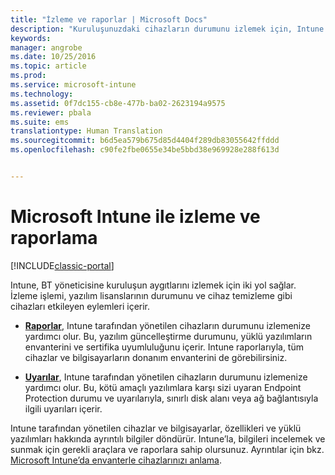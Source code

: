 ```yaml
---
title: "İzleme ve raporlar | Microsoft Docs"
description: "Kuruluşunuzdaki cihazların durumunu izlemek için, Intune izleme ve raporlamayı kullanın."
keywords: 
manager: angrobe
ms.date: 10/25/2016
ms.topic: article
ms.prod: 
ms.service: microsoft-intune
ms.technology: 
ms.assetid: 0f7dc155-cb8e-477b-ba02-2623194a9575
ms.reviewer: pbala
ms.suite: ems
translationtype: Human Translation
ms.sourcegitcommit: b6d5ea579b675d85d4404f289db83055642ffddd
ms.openlocfilehash: c90fe2fbe0655e34be5bbd38e969928e288f613d


---
```


# <a name="monitoring-and-reports-with-microsoft-intune"></a>Microsoft Intune ile izleme ve raporlama

[!INCLUDE[classic-portal](../includes/classic-portal.md)]

Intune, BT yöneticisine kuruluşun aygıtlarını izlemek için iki yol sağlar. İzleme işlemi, yazılım lisanslarının durumunu ve cihaz temizleme gibi cihazları etkileyen eylemleri içerir.

-   **[Raporlar](../deploy-use/understand-microsoft-intune-operations-by-using-reports.md)**, Intune tarafından yönetilen cihazların durumunu izlemenize yardımcı olur. Bu, yazılım güncelleştirme durumunu, yüklü yazılımların envanterini ve sertifika uyumluluğunu içerir.
     Intune raporlarıyla, tüm cihazlar ve bilgisayarların donanım envanterini de görebilirsiniz.

-   **[Uyarılar](../deploy-use/get-notified-by-alerts.md)**, Intune tarafından yönetilen cihazların durumunu izlemenize yardımcı olur. Bu, kötü amaçlı yazılımlara karşı sizi uyaran Endpoint Protection durumu ve uyarılarıyla, sınırlı disk alanı veya ağ bağlantısıyla ilgili uyarıları içerir.

Intune tarafından yönetilen cihazlar ve bilgisayarlar, özellikleri ve yüklü yazılımları hakkında ayrıntılı bilgiler döndürür. Intune’la, bilgileri incelemek ve sunmak için gerekli araçlara ve raporlara sahip olursunuz. Ayrıntılar için bkz. [Microsoft Intune’da envanterle cihazlarınızı anlama](../deploy-use/understand-your-devices-with-inventory-in-microsoft-intune.md).



<!--HONumber=Dec16_HO2-->


